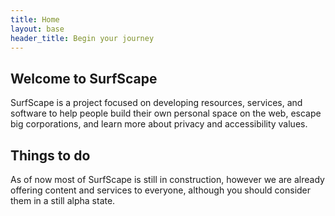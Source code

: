 ```yaml
---
title: Home
layout: base
header_title: Begin your journey
---
```


## Welcome to SurfScape

SurfScape is a project focused on developing resources, services, and software to help people build their own personal space on the web, escape big corporations, and learn more about privacy and accessibility values.

## Things to do

As of now most of SurfScape is still in construction, however we are already offering content and services to everyone, although you should consider them in a still alpha state.

<!--

<section class="sk-card " id="Webrings">
  <h3>Webrings</h3>
  <span style="display:flex;align-items:center;gap:0.5em;">
    <a href='https://webri.ng/webring/freespeechwebring/previous?via=https://surfscape.neocities.org'><img
          src="https://i.imgur.com/sIR6aFP.gif" width="32" height="32" alt="prev"
          style="image-rendering:pixelated;"></a>
    <a href="https://town.thecozy.cat/web-revival/freespeechwebring/"><img src="https://i.imgur.com/2zm1hMn.gif"
          width="88" height="31" alt="webring" style="image-rendering:pixelated;"></a>
    <a href='https://webri.ng/webring/freespeechwebring/next?via=https://surfscape.neocities.org'><img
          src="https://i.imgur.com/6ni3bTd.gif" width="32" height="32" alt="next"
          style="image-rendering:pixelated;"></a>
  </span>
</section> -->
